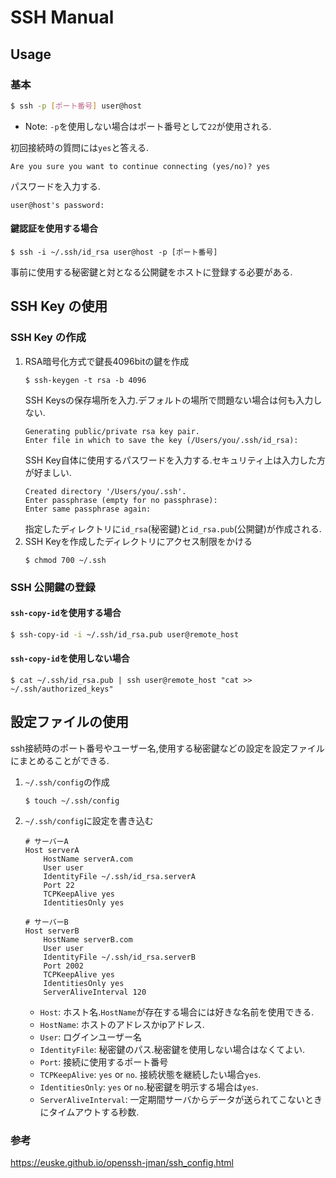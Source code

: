 # SSH Manual

## Usage
### 基本

```bash
$ ssh -p [ポート番号] user@host
```
* Note: `-p`を使用しない場合はポート番号として`22`が使用される.

初回接続時の質問には`yes`と答える.
```
Are you sure you want to continue connecting (yes/no)? yes
```
パスワードを入力する.
```
user@host's password:
```
#### 鍵認証を使用する場合
```
$ ssh -i ~/.ssh/id_rsa user@host -p [ポート番号]
```
事前に使用する秘密鍵と対となる公開鍵をホストに登録する必要がある.

## SSH Key の使用
### SSH Key の作成
1. RSA暗号化方式で鍵長4096bitの鍵を作成
    ```
    $ ssh-keygen -t rsa -b 4096
    ```
    SSH Keysの保存場所を入力.デフォルトの場所で問題ない場合は何も入力しない.  
    ```
    Generating public/private rsa key pair.
    Enter file in which to save the key (/Users/you/.ssh/id_rsa):
    ```
    SSH Key自体に使用するパスワードを入力する.セキュリティ上は入力した方が好ましい.  
    ```
    Created directory '/Users/you/.ssh'.
    Enter passphrase (empty for no passphrase):
    Enter same passphrase again:
    ```
    指定したディレクトリに`id_rsa`(秘密鍵)と`id_rsa.pub`(公開鍵)が作成される.  
2. SSH Keyを作成したディレクトリにアクセス制限をかける  
    ```
    $ chmod 700 ~/.ssh
    ```

### SSH 公開鍵の登録
#### `ssh-copy-id`を使用する場合
```bash
$ ssh-copy-id -i ~/.ssh/id_rsa.pub user@remote_host
```
#### `ssh-copy-id`を使用しない場合
```
$ cat ~/.ssh/id_rsa.pub | ssh user@remote_host "cat >> ~/.ssh/authorized_keys"
```

## 設定ファイルの使用
ssh接続時のポート番号やユーザー名,使用する秘密鍵などの設定を設定ファイルにまとめることができる.
1. `~/.ssh/config`の作成
    ```
    $ touch ~/.ssh/config
    ```
2. `~/.ssh/config`に設定を書き込む
    ```dat:~/.ssh/config
    # サーバーA
    Host serverA
        HostName serverA.com
        User user
        IdentityFile ~/.ssh/id_rsa.serverA
        Port 22
        TCPKeepAlive yes
        IdentitiesOnly yes

    # サーバーB
    Host serverB
        HostName serverB.com
        User user
        IdentityFile ~/.ssh/id_rsa.serverB
        Port 2002
        TCPKeepAlive yes
        IdentitiesOnly yes
        ServerAliveInterval 120
    ```
    * `Host`: ホスト名.`HostName`が存在する場合には好きな名前を使用できる.
    * `HostName`: ホストのアドレスかipアドレス.
    * `User`: ログインユーザー名
    * `IdentityFile`: 秘密鍵のパス.秘密鍵を使用しない場合はなくてよい.
    * `Port`: 接続に使用するポート番号
    * `TCPKeepAlive`: `yes` or `no`. 接続状態を継続したい場合`yes`.
    * `IdentitiesOnly`: `yes` or `no`.秘密鍵を明示する場合は`yes`.
    * `ServerAliveInterval`: 一定期間サーバからデータが送られてこないときにタイムアウトする秒数.


### 参考
https://euske.github.io/openssh-jman/ssh_config.html
